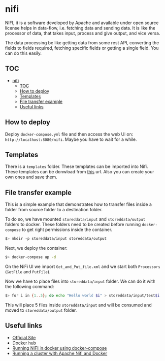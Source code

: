 # nifi

NIFI, it is a software developed by Apache and available under open source license helps in data-flow, i.e. fetching data and sending data. It is like the processor of data, that takes input, process and give output, and vice versa.

The data processing be like getting data from some rest API, converting the fields to fields required, fetching specific fields or getting a single field. You can do this easily.

## TOC

- [nifi](#nifi)
  - [TOC](#toc)
  - [How to deploy](#how-to-deploy)
  - [Templates](#templates)
  - [File transfer example](#file-transfer-example)
  - [Useful links](#useful-links)

## How to deploy

Deploy `docker-compose.yml` file and then access the web UI on: `http://localhost:8080/nifi`. Maybe you have to wait for a while.

## Templates

There is a `templates` folder. These templates can be imported into Nifi. These templates can be donwload from [this](https://cwiki.apache.org/confluence/display/NIFI/Example+Dataflow+Templates) url. Also you can create your own ones and save them.

## File transfer example

This is a simple example that demonstrates how to transfer files inside a folder from source folder to a destination folder.

To do so, we have mounted `storeddata/input` and `storeddata/output` folders to docker. These folders need to be created before running `docker-compose` to get right permissions inside the container.

```sh
$> mkdir -p storeddata/input storeddata/output
```

Next, we deploy the container:

```sh
$> docker-compose up -d
```

On the NiFi UI we import `Get_and_Put_file.xml` and we start both `Processors` (`GetFile` and `PutFile`).

Now we have to place files into `storeddata/input` folder. We can do it with the following command:

```sh
$> for i in {1..5}; do echo "Hello world $i" > storeddata/input/test$i.txt; sleep 5 ; done
```

This will place 5 files inside `storeddata/input` and will be consumed and moved to `storeddata/output` folder.

## Useful links

- [Official Site](https://nifi.apache.org/)
- [Docker hub](https://hub.docker.com/r/apache/nifi)
- [Running NIFI in docker using docker-compose](https://medium.com/@erbalvindersingh/running-nifi-in-docker-using-docker-compose-34032de853d2)
- [Running a cluster with Apache Nifi and Docker](https://www.theninjacto.xyz/Running-cluster-Apache-Nifi-Docker/)